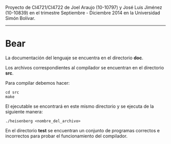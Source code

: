 Proyecto de CI4721/CI4722 de Joel Araujo (10-10797) y José Luis Jiménez (10-10839) en el trimestre Septiembre - Diciembre 2014 en la Universidad Simón Bolívar.

***

Bear
===================

La documentación del lenguaje se encuentra en el directorio **doc**.

Los archivos correspondientes al compilador se encuentran en el directorio **src**.

Para compilar debemos hacer:

    cd src
    make

El ejecutable se encontrará en este mismo directorio y se ejecuta de la siguiente manera:

    ./heisenberg <nombre_del_archivo>

En el directorio **test** se encuentran un conjunto de programas correctos e incorrectos para probar el funcionamiento del compilador.
